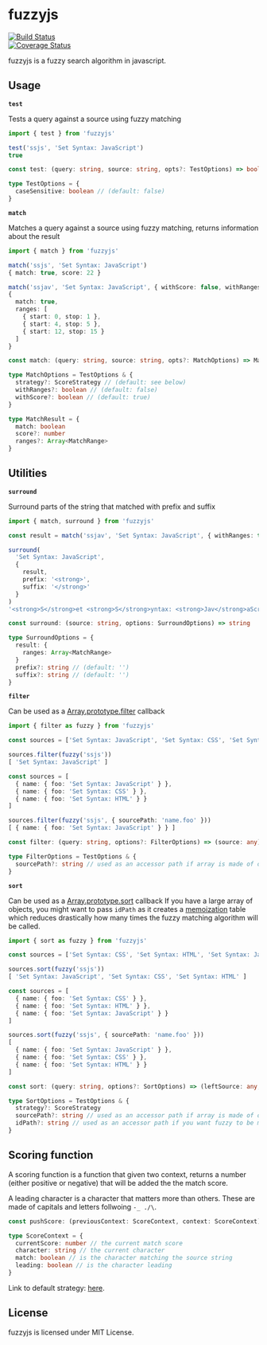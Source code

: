 # fuzzyjs

[![Build Status](https://travis-ci.org/gjuchault/fuzzyjs.svg?branch=master)](https://travis-ci.org/gjuchault/fuzzyjs)	
[![Coverage Status](https://coveralls.io/repos/github/gjuchault/fuzzyjs/badge.svg?branch=master)](https://coveralls.io/github/gjuchault/fuzzyjs?branch=master)

fuzzyjs is a fuzzy search algorithm in javascript.

## Usage

**`test`**

Tests a query against a source using fuzzy matching

```ts
import { test } from 'fuzzyjs'

test('ssjs', 'Set Syntax: JavaScript')
true
```

```ts
const test: (query: string, source: string, opts?: TestOptions) => boolean

type TestOptions = {
  caseSensitive: boolean // (default: false)
}
```

**`match`**

Matches a query against a source using fuzzy matching, returns information about the result

```ts
import { match } from 'fuzzyjs'

match('ssjs', 'Set Syntax: JavaScript')
{ match: true, score: 22 }

match('ssjav', 'Set Syntax: JavaScript', { withScore: false, withRanges: true })
{
  match: true,
  ranges: [
    { start: 0, stop: 1 },
    { start: 4, stop: 5 },
    { start: 12, stop: 15 }
  ]
}
```

```ts
const match: (query: string, source: string, opts?: MatchOptions) => MatchResult

type MatchOptions = TestOptions & {
  strategy?: ScoreStrategy // (default: see below)
  withRanges?: boolean // (default: false)
  withScore?: boolean // (default: true)
}

type MatchResult = {
  match: boolean
  score?: number
  ranges?: Array<MatchRange>
}
```

## Utilities

**`surround`**

Surround parts of the string that matched with prefix and suffix

```ts
import { match, surround } from 'fuzzyjs'

const result = match('ssjav', 'Set Syntax: JavaScript', { withRanges: true })

surround(
  'Set Syntax: JavaScript',
  {
    result,
    prefix: '<strong>',
    suffix: '</strong>'
  }
)
'<strong>S</strong>et <strong>S</strong>yntax: <strong>Jav</strong>aScript'
```

```ts
const surround: (source: string, options: SurroundOptions) => string

type SurroundOptions = {
  result: {
    ranges: Array<MatchRange>
  }
  prefix?: string // (default: '')
  suffix?: string // (default: '')
}
```

**`filter`**

Can be used as a [Array.prototype.filter](https://developer.mozilla.org/en-US/docs/Web/JavaScript/Reference/Global_Objects/Array/filter) callback

```ts
import { filter as fuzzy } from 'fuzzyjs'

const sources = ['Set Syntax: JavaScript', 'Set Syntax: CSS', 'Set Syntax: HTML']

sources.filter(fuzzy('ssjs'))
[ 'Set Syntax: JavaScript' ]

const sources = [
  { name: { foo: 'Set Syntax: JavaScript' } },
  { name: { foo: 'Set Syntax: CSS' } },
  { name: { foo: 'Set Syntax: HTML' } }
]

sources.filter(fuzzy('ssjs', { sourcePath: 'name.foo' }))
[ { name: { foo: 'Set Syntax: JavaScript' } } ]
```

```ts
const filter: (query: string, options?: FilterOptions) => (source: any) => boolean

type FilterOptions = TestOptions & {
  sourcePath?: string // used as an accessor path if array is made of objects
}
```

**`sort`**

Can be used as a [Array.prototype.sort](https://developer.mozilla.org/en-US/docs/Web/JavaScript/Reference/Global_Objects/Array/sort) callback
If you have a large array of objects, you might want to pass `idPath` as it creates a [memoization](https://en.wikipedia.org/wiki/Memoization) table which reduces drastically how many times the fuzzy matching algorithm will be called.

```ts
import { sort as fuzzy } from 'fuzzyjs'

const sources = ['Set Syntax: CSS', 'Set Syntax: HTML', 'Set Syntax: JavaScript']

sources.sort(fuzzy('ssjs'))
[ 'Set Syntax: JavaScript', 'Set Syntax: CSS', 'Set Syntax: HTML' ]

const sources = [
  { name: { foo: 'Set Syntax: CSS' } },
  { name: { foo: 'Set Syntax: HTML' } },
  { name: { foo: 'Set Syntax: JavaScript' } }
]

sources.sort(fuzzy('ssjs', { sourcePath: 'name.foo' }))
[
  { name: { foo: 'Set Syntax: JavaScript' } },
  { name: { foo: 'Set Syntax: CSS' } },
  { name: { foo: 'Set Syntax: HTML' } }
]
```

```ts
const sort: (query: string, options?: SortOptions) => (leftSource: any, rightSource: any) => 0 | 1 | -1

type SortOptions = TestOptions & {
  strategy?: ScoreStrategy
  sourcePath?: string // used as an accessor path if array is made of objects
  idPath?: string // used as an accessor path if you want fuzzy to be memoized
}
```

## Scoring function

A scoring function is a function that given two context, returns a number (either positive or negative) that will be added the the match score.

A leading character is a character that matters more than others.
These are made of capitals and letters follwoing `-_ ./\`.

```ts
const pushScore: (previousContext: ScoreContext, context: ScoreContext) => number

type ScoreContext = {
  currentScore: number // the current match score
  character: string // the current character
  match: boolean // is the character matching the source string
  leading: boolean // is the character leading
}
```

Link to default strategy: [here](./src/score/defaultStrategy.ts).

## License

fuzzyjs is licensed under MIT License.	
